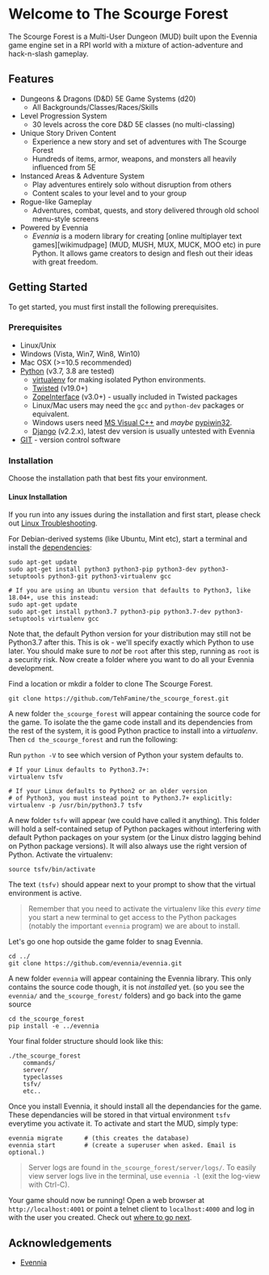 # Welcome to The Scourge Forest

The Scourge Forest is a Multi-User Dungeon (MUD) built upon the Evennia game engine 
set in a RPI world with a mixture of action-adventure and hack-n-slash gameplay.

## Features

* Dungeons & Dragons (D&D) 5E Game Systems (d20)
  * All Backgrounds/Classes/Races/Skills
* Level Progression System
  * 30 levels across the core D&D 5E classes (no multi-classing)
* Unique Story Driven Content
  * Experience a new story and set of adventures with The Scourge Forest
  * Hundreds of items, armor, weapons, and monsters all heavily influenced from 5E
* Instanced Areas & Adventure System
  * Play adventures entirely solo without disruption from others
  * Content scales to your level and to your group
* Rogue-like Gameplay
  * Adventures, combat, quests, and story delivered through old school menu-style screens
* Powered by Evennia
  * *Evennia* is a modern library for creating [online multiplayer text
games][wikimudpage] (MUD, MUSH, MUX, MUCK, MOO etc) in pure Python. It
allows game creators to design and flesh out their ideas with great
freedom.

## Getting Started

To get started, you must first install the following prerequisites.

### Prerequisites

* Linux/Unix
* Windows (Vista, Win7, Win8, Win10)
* Mac OSX (>=10.5 recommended)
* [Python](http://www.python.org) (v3.7, 3.8 are tested)
   * [virtualenv](http://pypi.python.org/pypi/virtualenv) for making isolated Python environments.
   * [Twisted](http://twistedmatrix.com) (v19.0+)
   * [ZopeInterface](http://www.zope.org/Products/ZopeInterface) (v3.0+)  - usually included in Twisted packages
   * Linux/Mac users may need the `gcc` and `python-dev` packages or equivalent.
   * Windows users need [MS Visual C++](https://aka.ms/vs/16/release/vs_buildtools.exe) and *maybe* [pypiwin32](https://pypi.python.org/pypi/pypiwin32).
   * [Django](http://www.djangoproject.com) (v2.2.x), latest dev version is usually untested with Evennia
* [GIT](http://git-scm.com/) - version control software

### Installation

Choose the installation path that best fits your environment.

#### Linux Installation

If you run into any issues during the installation and first start, please
check out [Linux Troubleshooting](#linux-troubleshooting).

For Debian-derived systems (like Ubuntu, Mint etc), start a terminal and
install the [dependencies](#requirements):

```
sudo apt-get update
sudo apt-get install python3 python3-pip python3-dev python3-setuptools python3-git python3-virtualenv gcc

# If you are using an Ubuntu version that defaults to Python3, like 18.04+, use this instead:
sudo apt-get update
sudo apt-get install python3.7 python3-pip python3.7-dev python3-setuptools virtualenv gcc

```
Note that, the default Python version for your distribution may still not be Python3.7 after this. This is ok - we'll specify exactly which Python to use later. 
You should make sure to *not* be `root` after this step, running as `root` is a
security risk. Now create a folder where you want to do all your Evennia
development.

Find a location or mkdir a folder to clone The Scourge Forest.

```
git clone https://github.com/TehFamine/the_scourge_forest.git
```

A new folder `the_scourge_forest` will appear containing the source code for the game. To isolate the the game code install and its dependencies from the rest of the system, it is good
Python practice to install into a _virtualenv_. Then `cd the_scourge_forest` and run the following:

Run `python -V` to see which version of Python your system defaults to.

```
# If your Linux defaults to Python3.7+:
virtualenv tsfv

# If your Linux defaults to Python2 or an older version 
# of Python3, you must instead point to Python3.7+ explicitly:
virtualenv -p /usr/bin/python3.7 tsfv
```

A new folder `tsfv` will appear (we could have called it anything). This
folder will hold a self-contained setup of Python packages without interfering
with default Python packages on your system (or the Linux distro lagging behind
on Python package versions). It will also always use the right version of Python. 
Activate the virtualenv:

```
source tsfv/bin/activate
```

The text `(tsfv)` should appear next to your prompt to show that the virtual
environment is active.

> Remember that you need to activate the virtualenv like this *every time* you
> start a new terminal to get access to the Python packages (notably the
> important `evennia` program) we are about to install.

Let's go one hop outside the game folder to snag Evennia.

```
cd ../
git clone https://github.com/evennia/evennia.git
```

A new folder `evennia` will appear containing the Evennia library. This only
contains the source code though, it is not *installed* yet. (so you see the `evennia/` and `the_scourge_forest/`
folders) and go back into the game source

```
cd the_scourge_forest
pip install -e ../evennia
```

Your final folder structure should look like this:
```
./the_scourge_forest
    commands/
    server/
    typeclasses
    tsfv/
    etc..
```

Once you install Evennia, it should install all the dependancies for the game. These
dependancies will be stored in that virtual environment `tsfv` everytime you activate it. To
activate and start the MUD, simply type:

```
evennia migrate      # (this creates the database)
evennia start        # (create a superuser when asked. Email is optional.)
```

> Server logs are found in `the_scourge_forest/server/logs/`. To easily view server logs
> live in the terminal, use `evennia -l` (exit the log-view with Ctrl-C).
>

Your game should now be running! Open a web browser at `http://localhost:4001`
or point a telnet client to `localhost:4000` and log in with the user you
created. Check out [where to go next](#where-to-go-next).

<!-- ACKNOWLEDGEMENTS -->
## Acknowledgements
* [Evennia](https://github.com/evennia/evennia)
